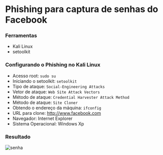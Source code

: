 # Phishing para captura de senhas do Facebook

### Ferramentas

- Kali Linux
- setoolkit

### Configurando o Phishing no Kali Linux

- Acesso root: ``` sudo su ```
- Iniciando o setoolkit: ``` setoolkit ```
- Tipo de ataque: ``` Social-Engineering Attacks ```
- Vetor de ataque: ``` Web Site Attack Vectors ```
- Método de ataque: ```Credential Harvester Attack Method ```
- Método de ataque: ``` Site Cloner ```
- Obtendo o endereço da máquina: ``` ifconfig ```
- URL para clone: http://www.facebook.com
- Navegador: Internet Explorer
- Sistema Operacional: Windows Xp
  
### Resultado
![senha](https://github.com/MatheusNetto97/Cybersecurity_Desafio_Phishing/assets/88796446/921066e8-175c-4e2d-874a-091174e22dbb)
